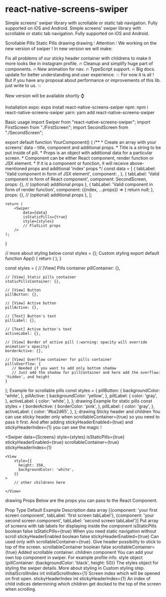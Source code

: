 # react-native-screens-swiper
Simple screens' swiper library with scrollable or static tab navigation. Fully supported on iOS and Android.
Simple screens' swiper library with scrollable or static tab navigation. Fully supported on iOS and Android.

Scrollable Pills	Static Pills
drawing	drawing
❕ Attention ❕
We working on the new version of swiper ! In new version we will make:

Fix all problems of our sticky header container with childrens to make it more looks like in instagram profile. 🔥
Cleanup and simplify huge part of components. 🔥
New animation for nav. 🔥
TypeScript support. 🔥
Big docs. update for better understanding and user experience.
💥 For now it is all ! But if you have any proposal about performance or improvements of this lib. just write to us. 💥

New version will be available shortly ⌚

Installation
expo: expo install react-native-screens-swiper
npm: npm i react-native-screens-swiper
yarn: yarn add react-native-screens-swiper

Basic usage
import Swiper from "react-native-screens-swiper";
import FirstScreen from "./FirstScreen";
import SecondScreen from "./SecondScreen";

export default function YourComponent() {
    /**
     * Create an array with your screens' data - title, component and additional props.
     * Title is a string to be put inside of pill.
     * Props is an object with additional data for a particular screen.
     * Component can be either React component, render function or JSX element.
     * If it is a component or function, it will receive above-mentioned props and additional 'index' props
     */
    const data = [
        {
            tabLabel: 'Valid component in form of JSX element',
            component: <FirstScreen/>,
        },
        {
            tabLabel: 'Valid component in form of React component',
            component: SecondScreen,
            props: {}, // (optional) additional props
        },
        {
            tabLabel: 'Valid component in form of render function',
            component: ({index, ...props}) => {
                return null;
            },
            props: {}, // (optional) additional props
        },
    ];

    return (
        <Swiper
            data={data}
            isStaticPills={true}
            style={styles}
            // FlatList props
        />
    );
}

// more about styling below
const styles = {};
Custom styling
export default function App() {
    return (
        <Swiper 
            data={data}
            style={styles}
        />
    );
}

const styles = {
    // [View] Pills container
    pillContainer: {},

    // [View] Static pills container
    staticPillsContainer: {},

    // [View] Button
    pillButton: {},

    // [View] Active button
    pillActive: {},
    
    // [Text] Button's text
    pillLabel: {},
    
    // [Text] Active button's text
    activeLabel: {},
    
    // [View] Border of active pill (:warning: opacity will override animation's opacity)
    borderActive: {},
    
    // [View] Overflow container for pills container
    pillsOverflow: {
       // Needed if you want to add only bottom shadow
       // Just add the shadow for pillContainer and here add the overflow: 'hidden', and height 
    }
};
Example for scrollable pills
const styles = {
    pillButton: {
        backgroundColor: 'white',
    },
    pillActive: {
        backgroundColor: 'yellow',
    },
    pillLabel: {
        color: 'gray',
    },
    activeLabel: {
        color: 'white',
    },
};
drawing
Example for static pills
const styles = {
    borderActive: {
        borderColor: 'pink',
    },
    pillLabel: {
        color: 'gray',
    },
    activeLabel: {
        color: '#ba2d65',
    },
};
drawing
Sticky header and children
You can use sticky header only when scrollableContainer={true} so you need to pass it first. And after adding stickyHeaderEnabled={true} and stickyHeaderIndex={1} you can see the magic !

<Swiper 
    data={Screens} 
    style={styles} 
    isStaticPills={true} 
    stickyHeaderEnabled={true}
    scrollableContainer={true}
    stickyHeaderIndex={1}
>
    <View
        style={{
          height: 350,
          backgroundColor: 'white',
        }}
    >
        // other childrens here

    </View>
</Swiper>
drawing
Props
Below are the props you can pass to the React Component.

Prop	Type	Default	Example	Description
data	array		[{component: 'your first screen component', tabLabel: 'first screen tabLabel'}, {component: 'your second screen component', tabLabel: 'second screen tabLabel'}]	Put array of screens with tab labels for displaying inside the component
isStaticPills	boolean	false	isStaticPills={true}	When you need static navigation without scroll
stickyHeaderEnabled	boolean	false	stickyHeaderEnabled={true}	Can used only with scrollableContainer={true}. Give header possibility to stick to top of the screen.
scrollableContainer	boolean	false	scrollableContainer={true}	Added scrollable container.
children	component		<Swiper><YourComponent/></Swiper>	You can add your own top component in swiper. For example profile info.
style	object		{pillContainer: {backgroundColor: 'black', height: 50}}	The styles object for styling the swiper details. More about styling in Custom styling step.
initialScrollIndex	int		initialScrollIndex={1}	Screen index which will be opened on first open.
stickyHeaderIndex	int		stickyHeaderIndex={1}	An index of child indices determining which children get docked to the top of the screen when scrolling.
